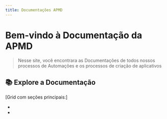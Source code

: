 ```yaml
---
title: Documentações APMD
---
```

# Bem-vindo à Documentação da APMD

> Nesse site, você encontrara as Documentações de todos nossos processos de Automações e os processos de criação de aplicativos

## 📚 Explore a Documentação
[Grid com seções principais:]
- <a href="../planejamento-integrado/_index.do/">
- <a href="../docs/mgs.md/"> 

